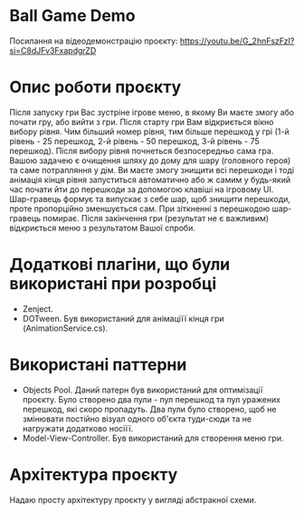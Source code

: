 # Ball Game Demo
 Посилання на відеодемонстрацію проєкту: https://youtu.be/G_2hnFszFzI?si=C8dJFv3FxapdgrZD
# Опис роботи проєкту
 Після запуску гри Вас зустріне ігрове меню, в якому Ви маєте змогу або почати гру, або вийти з гри. Після старту гри Вам відкриється вікно вибору рівня. Чим більший номер рівня, тим більше перешкод у грі (1-й рівень - 25 перешкод, 2-й рівень - 50 перешкод, 3-й рівень - 75 перешкод). Після вибору рівня почнеться безпосередньо сама гра. Вашою задачею є очищення шляху до дому для шару (головного героя) та саме потрапляння у дім. Ви маєте змогу знищити всі перешкоди і тоді анімація кінця рівня запуститься автоматично або ж самим у будь-який час почати йти до перешкоди за допомогою клавіші на ігровому UI. Шар-гравець формує та випускає з себе шар, щоб знищити перешкоди, проте пропорційно зменшується сам. При зіткненні з перешкодою шар-гравець помирає. Після закінчення гри (результат не є важливим) відкриється меню з результатом Вашої спроби.
# Додаткові плагіни, що були використані при розробці
- Zenject.
- DOTween. Був використаний для анімаціїї кінця гри (AnimationService.cs).
# Використані паттерни
- Objects Pool. Даний патерн був використаний для оптимізації проєкту. Було створено два пули - пул перешкод та пул уражених перешкод, які скоро пропадуть. Два пули було створено, щоб не змінювати постійно візуал одного об'єкта туди-сюди та не нагружати додатково носіїї. 
- Model-View-Controller. Був використаний для створення меню гри.
# Архітектура проєкту
Надаю просту архітектуру проєкту у вигляді абстракної схеми.
